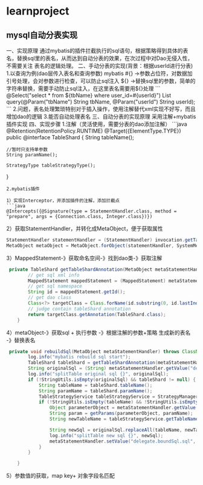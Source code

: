 # learnproject
<h2>mysql自动分表实现</h2>
一、实现原理
   通过mybatis的插件拦截执行的sql语句，根据策略得到具体的表名，替换sql里的表名，从而达到自动分表的效果，在次过程中对Dao无侵入性，不需要关注
表名的逻辑处理。
二、手动分表的实现(背景：根据userId进行分表)
1.以查询为例(dao层传入表名和查询参数)
mybatis #{} ->参数占位符，对数据加引号处理，会对参数进行检查，可以防止sql注入
        ${} ->替换sql里的参数，简单的字符串替换，需要手动防止sql注入，在这里表名需要用${}处理
 ``` 
@Select("select * from ${tbName} where user_id=#{userId}")
List<User> query(@Param("tbName") String tbName, @Param("userId") String userId);
 ```
2.问题，表名处理繁琐特别对于插入操作，使用注解替代xml实现不好写，而且增加dao的逻辑
3.能否自动处理表名
三、自动分表的实现原理
采用注解+mybatis插件实现
四、实现步骤
1.注解（灵活使用，需要分表的dao添加注解）
```java
@Retention(RetentionPolicy.RUNTIME)
@Target({ElementType.TYPE})
public @interface TableShard {
    String tableName();

    //暂时只支持单参数
    String paramName();

    StrategyType tableStrategyType();
}
```
2.mybatis插件

1）实现Interceptor，并添加插件的注解，添加拦截点
```java
@Intercepts({@Signature(type = StatementHandler.class, method = "prepare", args = {Connection.class, Integer.class})})
```
2）获取StatementHandler，并转化成MetaObject，便于获取属性
```java
StatementHandler statementHandler = (StatementHandler) invocation.getTarget();
MetaObject metaObject = MetaObject.forObject(statementHandler, SystemMetaObject.DEFAULT_OBJECT_FACTORY, SystemMetaObject.DEFAULT_OBJECT_WRAPPER_FACTORY, new DefaultReflectorFactory());
```        
3）MappedStatement-》获取命名空间-》找到dao类-》获取注解
```java
 private TableShard getTableShardAnnotation(MetaObject metaStatementHandler) throws ClassNotFoundException {
        // get sql xml info
        MappedStatement mappedStatement = (MappedStatement) metaStatementHandler.getValue("delegate.mappedStatement");
        // get sql namespace
        String id = mappedStatement.getId();
        // get dao class
        Class<?> targetClass = Class.forName(id.substring(0, id.lastIndexOf('.')));
        // judge contain tableShard annotation
        return targetClass.getAnnotation(TableShard.class);
    }
 ```
4）metaObject-》获取sql + 执行参数 -》根据注解的参数+策略 生成新的表名 -》替换表名
```java
 private void rebuildSql(MetaObject metaStatementHandler) throws ClassNotFoundException {
        log.info("mybatis rebuild sql start");
        TableShard tableShard = getTableShardAnnotation(metaStatementHandler);
        String originalSql = (String) metaStatementHandler.getValue("delegate.boundSql.sql");
        log.info("splitTable original sql {}", originalSql);
        if (!StringUtils.isEmpty(originalSql) && tableShard != null) {
            String tableName = tableShard.tableName();
            String paramName = tableShard.paramName();
            TableStrategyService tableStrategyService = StrategyManagerFactory.getBean(tableShard.tableStrategyType());
            if (!StringUtils.isEmpty(tableName) && !StringUtils.isEmpty(paramName)) {
                Object parameterObject = metaStatementHandler.getValue("delegate.boundSql.parameterObject");
                String param = getParams(parameterObject, paramName);
                String newTableName = tableStrategyService.getTableName(tableName, param);

                String newSql = originalSql.replaceAll(tableName, newTableName);
                log.info("splitTable new sql {}", newSql);
                metaStatementHandler.setValue("delegate.boundSql.sql", newSql);
            }
        }

    }
  ```
5）参数值的获取，map key+ 对象字段名匹配
